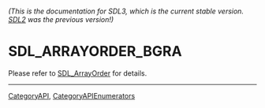 ###### (This is the documentation for SDL3, which is the current stable version. [SDL2](https://wiki.libsdl.org/SDL2/) was the previous version!)
# SDL_ARRAYORDER_BGRA

Please refer to [SDL_ArrayOrder](SDL_ArrayOrder) for details.

----
[CategoryAPI](CategoryAPI), [CategoryAPIEnumerators](CategoryAPIEnumerators)

